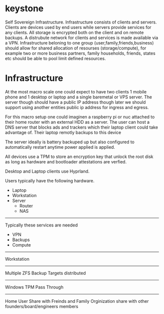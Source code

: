 # keystone

Self Sovereign Infrastructure. Infrastructure consists of clients and servers. Clients are devices used by end users while 
servers provide services for any clients. All storage is encrypted both on the client and on remote backups. A distrubute network for clients and services is made available via a VPN. Infrastructure beloning to one group (user,family,friends,business) should allow for shared allocation of resourses (storage/compute), for example two or more business partners, family households, friends, states etc should be able to pool limit defined resources.

# Infrastructure

At the most macro scale one could expect to have two clients 1 mobile phone and 1 desktop or laptop and a single baremetal or VPS server. The server though should have a public IP address though later we should support using another entities public ip address for ingress and egress. 

For this macro setup one could imaginen a raspberry pi or nuc attached to their home router with an external HDD as a server. The user can host a DNS server that blocks ads and trackers which their laptop client could take advantage of. Their laptop remotly backups to this device

The server ideally is battery backuped up but also configured to automatically restart anytime power applied is applied.

All devices use a TPM to store an encryption key that unlock the root disk as long as hardware and bootloader attestations are verfied.


Desktop and Laptop clients use Hyprland.  

Users typically have the following hardware.

- Laptop
- Workstation
- Server
  - Router
  - NAS

---

Typically these services are needed

- VPN
- Backups
- Compute

---

Workstation

---

Multiple ZFS Backup Targets distributed 

---

Windows TPM Pass Through

---

Home User Share with Freinds and Family
Orginization share with other founders/board/engineers members
